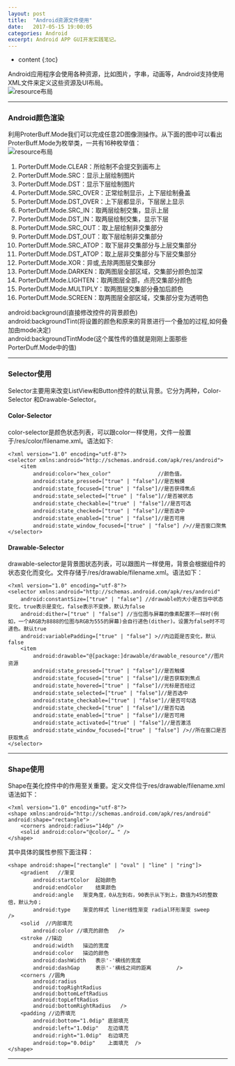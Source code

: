 ```yaml
---
layout: post
title:  "Android资源文件使用"
date:   2017-05-15 19:00:05
categories: Android
excerpt: Android APP GUI开发实践笔记。
---
```


* content
{:toc}

Android应用程序会使用各种资源，比如图片，字串，动画等，Android支持使用XML文件来定义这些资源及UI布局。  
![resource布局](http://127.0.0.1:4000/public/img/resources.png)

---

### Android颜色渲染

利用ProterBuff.Mode我们可以完成任意2D图像测操作。从下面的图中可以看出ProterBuff.Mode为枚举类，一共有16种枚举值：  
![resource布局](http://127.0.0.1:4000/public/img/color.png)

1. PorterDuff.Mode.CLEAR：所绘制不会提交到画布上
2. PorterDuff.Mode.SRC：显示上层绘制图片
3. PorterDuff.Mode.DST：显示下层绘制图片
4. PorterDuff.Mode.SRC_OVER：正常绘制显示，上下层绘制叠盖
5. PorterDuff.Mode.DST_OVER：上下层都显示，下层居上显示
6. PorterDuff.Mode.SRC_IN：取两层绘制交集，显示上层
7. PorterDuff.Mode.DST_IN：取两层绘制交集，显示下层
8. PorterDuff.Mode.SRC_OUT：取上层绘制非交集部分
9. PorterDuff.Mode.DST_OUT：取下层绘制非交集部分
10. PorterDuff.Mode.SRC_ATOP：取下层非交集部分与上层交集部分
11. PorterDuff.Mode.DST_ATOP：取上层非交集部分与下层交集部分
12. PorterDuff.Mode.XOR：异或,去除两图层交集部分
13. PorterDuff.Mode.DARKEN：取两图层全部区域，交集部分颜色加深
14. PorterDuff.Mode.LIGHTEN：取两图层全部，点亮交集部分颜色
15. PorterDuff.Mode.MULTIPLY：取两图层交集部分叠加后颜色 
16. PorterDuff.Mode.SCREEN：取两图层全部区域，交集部分变为透明色
    
android:background(直接修改控件的背景颜色)  
android:backgroundTint(将设置的颜色和原来的背景进行一个叠加的过程,如何叠加由mode决定)  
android:backgroundTintMode(这个属性传的值就是刚刚上面那些PorterDuff.Mode中的值)  

---

### Selector使用

Selector主要用来改变ListView和Button控件的默认背景。它分为两种，Color-Selector 和Drawable-Selector。  

#### Color-Selector  
color-selector是颜色状态列表，可以跟color一样使用，文件一般置于/res/color/filename.xml。语法如下:
  
	<?xml version="1.0" encoding="utf-8"?>
	<selector xmlns:android="http://schemas.android.com/apk/res/android">
		<item
	        android:color="hex_color"               //颜色值，
	        android:state_pressed=["true" | "false"]//是否触摸 
	        android:state_focused=["true" | "false"]//是否获得焦点
	        android:state_selected=["true" | "false"]//是否被状态
	        android:state_checkable=["true" | "false"]//是否可选
	        android:state_checked=["true" | "false"]//是否选中
	        android:state_enabled=["true" | "false"]//是否可用
	        android:state_window_focused=["true" | "false"] />//是否窗口聚焦
	</selector>


#### Drawable-Selector  
drawable-selector是背景图状态列表，可以跟图片一样使用，背景会根据组件的状态变化而变化。文件存储于/res/drawable/filename.xml。语法如下：  

	<?xml version="1.0" encoding="utf-8"?>
	<selector xmlns:android="http://schemas.android.com/apk/res/android"
    	android:constantSize=["true" | "false"] //drawable的大小是否当中状态变化，true表示是变化，false表示不变换，默认为false
    	android:dither=["true" | "false"] //当位图与屏幕的像素配置不一样时(例如，一个ARGB为8888的位图与RGB为555的屏幕)会自行递色(dither)。设置为false时不可递色。默认true
    	android:variablePadding=["true" | "false"] >//内边距是否变化，默认false
    	<item
	        android:drawable="@[package:]drawable/drawable_resource"//图片资源
	        android:state_pressed=["true" | "false"]//是否触摸
	        android:state_focused=["true" | "false"]//是否获取到焦点
	        android:state_hovered=["true" | "false"]//光标是否经过
	        android:state_selected=["true" | "false"]//是否选中
	        android:state_checkable=["true" | "false"]//是否可勾选
	        android:state_checked=["true" | "false"]//是否勾选
	        android:state_enabled=["true" | "false"]//是否可用
	        android:state_activated=["true" | "false"]//是否激活
	        android:state_window_focused=["true" | "false"] />//所在窗口是否获取焦点
	</selector>

---

### Shape使用

Shape在美化控件中的作用至关重要。定义文件位于res/drawable/filename.xml 语法如下：
	
	<?xml version="1.0" encoding="utf-8"?>
	<shape xmlns:android="http://schemas.android.com/apk/res/android" android:shape="rectangle">
    	<corners android:radius="14dp" />
    	<solid android:color="@color/… " />
	</shape>  

其中具体的属性参照下面注释：  
	
	<shape android:shape=["rectangle" | "oval" | "line" | "ring"]>  
		<gradient	//渐变
			android:startColor	起始颜色
			android:endColor	结束颜色
			android:angle	渐变角度，0从左到右，90表示从下到上，数值为45的整数倍，默认为0；
			android:type	渐变的样式 liner线性渐变 radial环形渐变 sweep	/>
		<solid	//内部填充 
			android:color //填充的颜色 	/>
		<stroke //描边
			android:width	描边的宽度
			android:color 	描边的颜色
			android:dashWidth	表示'-'横线的宽度
			android:dashGap 	表示'-'横线之间的距离 		/>
		<corners //圆角
			android:radius  
			android:topRightRadius  
			android:bottomLeftRadius 
			android:topLeftRadius 
			android:bottomRightRadius 	/>
		<padding //边界填充
			android:bottom="1.0dip"	底部填充
			android:left="1.0dip" 	左边填充
			android:right="1.0dip"	右边填充
			android:top="0.0dip"	上面填充  />
	</shape>

---
